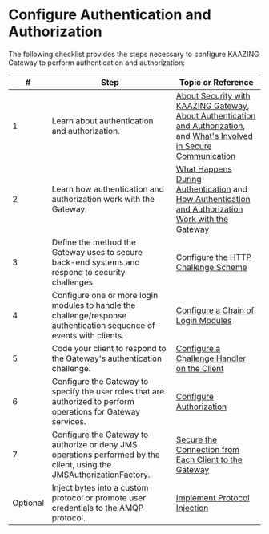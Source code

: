 Configure Authentication and Authorization
=============================================================================================

The following checklist provides the steps necessary to configure KAAZING Gateway to perform authentication and authorization:

| #        | Step                                                                                                                  | Topic or Reference                                                                                                                                                                       |
|----------|-----------------------------------------------------------------------------------------------------------------------|------------------------------------------------------------------------------------------------------------------------------------------------------------------------------------------|
| 1        | Learn about authentication and authorization.                                                                         | [About Security with KAAZING Gateway](c_security_about.md), [About Authentication and Authorization](c_auth_about.md), and [What's Involved in Secure Communication](u_secure_client_gateway_communication.md) |
| 2        | Learn how authentication and authorization work with the Gateway.                                                     | [What Happens During Authentication](u_authentication_gateway_client_interactions.md) and [How Authentication and Authorization Work with the Gateway](u_auth_how_it_works_with_the_gateway.md)                               |
| 3        | Define the method the Gateway uses to secure back-end systems and respond to security challenges.                     | [Configure the HTTP Challenge Scheme](p_authentication_config_http_challenge_scheme.md)                                                                                                                        |
| 4        | Configure one or more login modules to handle the challenge/response authentication sequence of events with clients.  | [Configure a Chain of Login Modules](p_auth_configure_login_module.md)                                                                                                                                 |
| 5        | Code your client to respond to the Gateway's authentication challenge.                                                | [Configure a Challenge Handler on the Client](p_auth_configure_challenge_handler.md)                                                                                                                        |
| 6        | Configure the Gateway to specify the user roles that are authorized to perform operations for Gateway services.       | [Configure Authorization](p_authorization_configure.md)                                                                                                                                 |
| 7        | Configure the Gateway to authorize or deny JMS operations performed by the client, using the JMSAuthorizationFactory. | [Secure the Connection from Each Client to the Gateway](p_client_jms_secure.md)                                                                                                          |
| Optional | Inject bytes into a custom protocol or promote user credentials to the AMQP protocol.                                 |       [Implement Protocol Injection](p_auth_protocol_injection.md)                                                                                                                                                                                   |